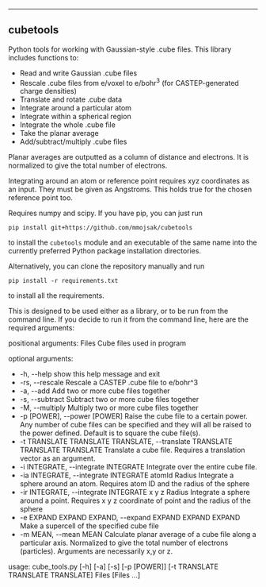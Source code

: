 ----
cubetools
----

Python tools for working with Gaussian-style .cube files. This library includes functions to:
- Read and write Gaussian .cube files
- Rescale .cube files from e/voxel to e/bohr<sup>3</sup> (for CASTEP-generated charge densities)
- Translate and rotate .cube data
- Integrate around a particular atom
- Integrate within a spherical region
- Integrate the whole .cube file
- Take the planar average
- Add/subtract/multiply .cube files

Planar averages are outputted as a column of distance and electrons. It is normalized to give the total number of electrons.

Integrating around an atom or reference point requires xyz coordinates as an input. They must be given as Angstroms. This holds true for the chosen reference point too.  

Requires numpy and scipy. If you have pip, you can just run
```
pip install git+https://github.com/mmojsak/cubetools
```
to install the ``cubetools`` module and an executable of the same name into the currently preferred Python package installation directories.

Alternatively, you can clone the repository manually and run
```
pip install -r requirements.txt
```
to install all the requirements.

This is designed to be used either as a library, or to be run from the command line. If you decide to run it from the command line, here are the required arguments:

positional arguments:
  Files                 Cube files used in program

optional arguments:
* -h, --help            show this help message and exit
* -rs, --rescale         Rescale a CASTEP .cube file to e/bohr^3
* -a, --add             Add two or more cube files together
* -s, --subtract        Subtract two or more cube files together
* -M, --multiply        Multiply two or more cube files together
* -p [POWER], --power [POWER]  Raise the cube file to a certain power. Any number of cube files can be specified and they will all be raised to the power defined. Default is to square the cube file(s).
* -t TRANSLATE TRANSLATE TRANSLATE, --translate TRANSLATE TRANSLATE TRANSLATE  Translate a cube file. Requires a translation vector as an argument.
* -i INTEGRATE, --integrate INTEGRATE  Integrate over the entire cube file.
* -ia INTEGRATE, --integrate INTEGRATE atomId Radius  Integrate a sphere around an atom. Requires atom ID and the radius of the sphere
* -ir INTEGRATE, --integrate INTEGRATE x y z Radius  Integrate a sphere around a point. Requires x y z coordinate of point and the radius of the sphere
* -e EXPAND EXPAND EXPAND, --expand EXPAND EXPAND EXPAND  Make a supercell of the specified cube file
* -m MEAN, --mean MEAN  Calculate planar average of a cube file along a particular axis. Normalized to give the total number of electrons (particles). Arguments are necessarily x,y or z.


usage: cube_tools.py [-h] [-a] [-s] [-p [POWER]] [-t TRANSLATE TRANSLATE TRANSLATE] Files [Files ...]
